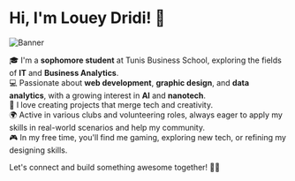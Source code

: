 # Hi, I'm Louey Dridi! 👋
![Banner](https://media4.giphy.com/media/v1.Y2lkPTc5MGI3NjExd2JxdmM2MGdvOThpcnU0ZWF3MnU4cHZmYW02ZGdqZmprNWE2eTI4dCZlcD12MV9pbnRlcm5hbF9naWZfYnlfaWQmY3Q9Zw/3FjEPbKqEPhPpmC8uY/giphy.gif)

🎓 I'm a **sophomore student** at Tunis Business School, exploring the fields of **IT** and **Business Analytics**.  
💻 Passionate about **web development**, **graphic design**, and **data analytics**, with a growing interest in **AI** and **nanotech**.  
🚀 I love creating projects that merge tech and creativity.  
🌍 Active in various clubs and volunteering roles, always eager to apply my skills in real-world scenarios and help my community.  
🎮 In my free time, you'll find me gaming, exploring new tech, or refining my designing skills.  

Let's connect and build something awesome together! 🚀✨

<!--
**loueydridii/loueydridii** is a ✨ _special_ ✨ repository because its `README.md` (this file) appears on your GitHub profile.

Here are some ideas to get you started:

- 🔭 I’m currently working on ...
- 🌱 I’m currently learning ...
- 👯 I’m looking to collaborate on ...
- 🤔 I’m looking for help with ...
- 💬 Ask me about ...
- 📫 How to reach me: ...
- 😄 Pronouns: ...
- ⚡ Fun fact: ...
-->
